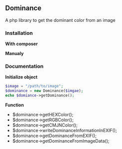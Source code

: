 ## Dominance

A php library to get the dominant color from an image

### Installation

__With composer__ 


__Manualy__

### Documentation


__Initialize object__

```php
$image = "/path/to/image";
$dominance = new Dominance($imgae);
echo $domiance->getDominance();
```

__Function__

* $dominance->getHEXColor();
* $dominance->getRGBColor();
* $dominance->getCMJNColor();
* $dominance->writeDominanceInformationInEXIF();
* $dominance->getDominanceFromEXIF();
* $dominance->getDominanceFromImageData();